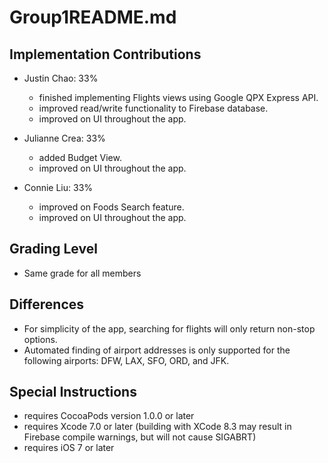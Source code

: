 # Group1README.md

## Implementation Contributions  
- Justin Chao: 33%     
    * finished implementing Flights views using Google QPX Express API.
    * improved read/write functionality to Firebase database.
    * improved on UI throughout the app.


- Julianne Crea: 33% 
    * added Budget View.
    * improved on UI throughout the app.


- Connie Liu: 33% 
    * improved on Foods Search feature.
    * improved on UI throughout the app.
    

## Grading Level   
- Same grade for all members  


## Differences  
- For simplicity of the app, searching for flights will only return non-stop options.
- Automated finding of airport addresses is only supported for the following airports: DFW, LAX,
  SFO, ORD, and JFK.



## Special Instructions   
- requires CocoaPods version 1.0.0 or later
- requires Xcode 7.0 or later (building with XCode 8.3 may result in Firebase
  compile warnings, but will not cause SIGABRT)
- requires iOS 7 or later

